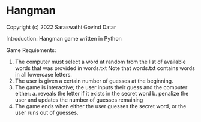 # Hangman
Copyright (c) 2022 Saraswathi Govind Datar

Introduction:
Hangman game written in Python

Game Requiements:
1. The computer must select a word at random from the list of available words
that was provided in words.txt
Note that words.txt contains words in all lowercase letters.
2. The user is given a certain number of guesses at the beginning.
3. The game is interactive; the user inputs their guess and the computer either:
a. reveals the letter if it exists in the secret word
b. penalize the user and updates the number of guesses remaining
4. The game ends when either the user guesses the secret word, or the user runs
out of guesses.
